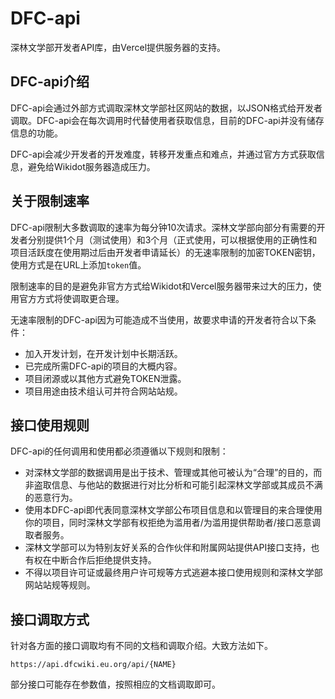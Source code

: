 # DFC-api
深林文学部开发者API库，由Vercel提供服务器的支持。

## DFC-api介绍
DFC-api会通过外部方式调取深林文学部社区网站的数据，以JSON格式给开发者调取。DFC-api会在每次调用时代替使用者获取信息，目前的DFC-api并没有储存信息的功能。

DFC-api会减少开发者的开发难度，转移开发重点和难点，并通过官方方式获取信息，避免给Wikidot服务器造成压力。

## 关于限制速率
DFC-api限制大多数调取的速率为每分钟10次请求。深林文学部向部分有需要的开发者分别提供1个月（测试使用）和3个月（正式使用，可以根据使用的正确性和项目活跃度在使用期过后由开发者申请延长）的无速率限制的加密TOKEN密钥，使用方式是在URL上添加`token`值。

限制速率的目的是避免非官方方式给Wikidot和Vercel服务器带来过大的压力，使用官方方式将使调取更合理。

无速率限制的DFC-api因为可能造成不当使用，故要求申请的开发者符合以下条件：
* 加入开发计划，在开发计划中长期活跃。
* 已完成所需DFC-api的项目的大概内容。
* 项目闭源或以其他方式避免TOKEN泄露。
* 项目用途由技术组认可并符合网站站规。

## 接口使用规则
DFC-api的任何调用和使用都必须遵循以下规则和限制：
* 对深林文学部的数据调用是出于技术、管理或其他可被认为“合理”的目的，而非盗取信息、与他站的数据进行对比分析和可能引起深林文学部或其成员不满的恶意行为。
* 使用本DFC-api即代表同意深林文学部公布项目信息和以管理目的来合理使用你的项目，同时深林文学部有权拒绝为滥用者/为滥用提供帮助者/接口恶意调取者服务。
* 深林文学部可以为特别友好关系的合作伙伴和附属网站提供API接口支持，也有权在中断合作后拒绝提供支持。
* 不得以项目许可证或最终用户许可规等方式逃避本接口使用规则和深林文学部网站站规等规则。

## 接口调取方式
针对各方面的接口调取均有不同的文档和调取介绍。大致方法如下。

```
https://api.dfcwiki.eu.org/api/{NAME}
```

部分接口可能存在参数值，按照相应的文档调取即可。